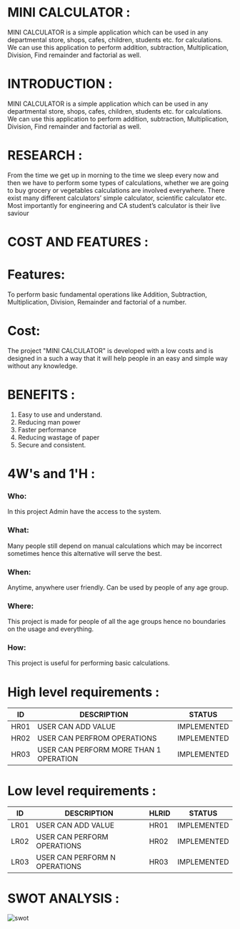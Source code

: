 # MINI CALCULATOR :

MINI CALCULATOR is a simple application which can be used in any departmental store, shops, cafes, children, students etc. for calculations. We can use this application to perform addition, subtraction, Multiplication, Division, Find remainder and factorial as well. 
 
 


# INTRODUCTION : 
MINI CALCULATOR is a simple application which can be used in any departmental store, shops, cafes, children, students etc. for calculations. We can use this application to perform addition, subtraction, Multiplication, Division, Find remainder and factorial as well. 
# RESEARCH : 
From the time we get up in morning to the time we sleep every now and then we have to perform some types of calculations, whether we are going to buy grocery or vegetables calculations are involved everywhere. There exist many different calculators’ simple calculator, scientific calculator etc. Most importantly for engineering and CA student’s calculator is their live saviour
# COST AND FEATURES :
# Features: 
To perform basic fundamental operations like Addition, Subtraction, Multiplication, Division, Remainder and factorial of a number.


# Cost:
 The project "MINI CALCULATOR" is developed with a low costs and is designed in a such a way that it will help people in an easy and simple way without any knowledge.

# BENEFITS :
1.	Easy to use and understand.
2.	Reducing man power
3.	Faster performance
4.	Reducing wastage of paper
5.	Secure and consistent.
# 4W's and 1'H :
### Who:
In this project Admin have the access to the system.
### What:
Many people still depend on manual calculations which may be incorrect sometimes hence this alternative will serve the best.
### When:
Anytime, anywhere user friendly. Can be used by people of any age group.
### Where:
This project is made for people of all the age groups hence no boundaries on the usage and everything.
### How:
This project is useful for performing basic calculations.
# High level requirements :
ID | DESCRIPTION      | STATUS
---|------------------|-------
HR01|USER CAN ADD VALUE|IMPLEMENTED
HR02|USER CAN PERFROM OPERATIONS|IMPLEMENTED
HR03|USER CAN PERFORM MORE THAN 1 OPERATION|IMPLEMENTED

# Low level requirements :
ID|DESCRIPTION|HLRID|STATUS
--|------------|----|------
LR01|USER CAN ADD VALUE|HR01|IMPLEMENTED
LR02|USER CAN PERFORM OPERATIONS|HR02|IMPLEMENTED
LR03|USER CAN PERFORM N OPERATIONS|HR03|IMPLEMENTED 

# SWOT ANALYSIS :
![swot](https://user-images.githubusercontent.com/68369404/125161875-80fdcb80-e1a2-11eb-822a-8989bddc1ab0.PNG)

  
